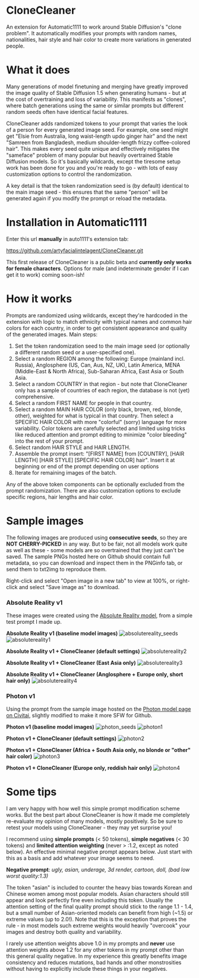 # CloneCleaner

An extension for Automatic1111 to work around Stable Diffusion's "clone problem". It automatically modifies your prompts with random names, nationalities, hair style and hair color to create more variations in generated people.

# What it does

Many generations of model finetuning and merging have greatly improved the image quality of Stable Diffusion 1.5 when generating humans - but at the cost of overtraining and loss of variability. This manifests as "clones", where batch generations using the same or similar prompts but different random seeds often have identical facial features.

CloneCleaner adds randomized tokens to your prompt that varies the look of a person for every generated image seed. For example, one seed might get "Elsie from Australia, long waist-length updo ginger hair" and the next "Samreen from Bangladesh, medium shoulder-length frizzy coffee-colored hair". This makes every seed quite unique and effectively mitigates the "sameface" problem of many popular but heavily overtrained Stable Diffusion models. So it's basically wildcards, except the tiresome setup work has been done for you and you're ready to go - with lots of easy customization options to control the randomization.

A key detail is that the token randomization seed is (by default) identical to the main image seed - this ensures that the same "person" will be generated again if you modify the prompt or reload the metadata.

# Installation in Automatic1111

Enter this url **manually** in auto1111's extension tab:

https://github.com/artyfacialintelagent/CloneCleaner.git

This first release of CloneCleaner is a public beta and **currently only works for female characters**. Options for male (and indeterminate gender if I can get it to work) coming soon-ish!

# How it works

Prompts are randomized using wildcards, except they're hardcoded in the extension with logic to match ethnicity with typical names and common hair colors for each country, in order to get consistent appearance and quality of the generated images. Main steps:

1. Set the token randomization seed to the main image seed (or optionally a different random seed or a user-specified one).
2. Select a random REGION among the following: Europe (mainland incl. Russia), Anglosphere (US, Can, Aus, NZ, UK), Latin America, MENA (Middle-East & North Africa), Sub-Saharan Africa, East Asia or South Asia.
3. Select a random COUNTRY in that region - but note that CloneCleaner only has a sample of countries of each region, the database is not (yet) comprehensive.
4. Select a random FIRST NAME for people in that country.
5. Select a random MAIN HAIR COLOR (only black, brown, red, blonde, other), weighted for what is typical in that country. Then select a SPECIFIC HAIR COLOR with more "colorful" (sorry) language for more variability. Color tokens are carefully selected and limited using tricks like reduced attention and prompt editing to minimize "color bleeding" into the rest of your prompt.
6. Select random HAIR STYLE and HAIR LENGTH.
7. Assemble the prompt insert: "[FIRST NAME] from [COUNTRY], [HAIR LENGTH] [HAIR STYLE] [SPECIFIC HAIR COLOR] hair". Insert it at beginning or end of the prompt depending on user options
8. Iterate for remaining images of the batch.

Any of the above token components can be optionally excluded from the prompt randomization. There are also customization options to exclude specific regions, hair lengths and hair color.

# Sample images

The following images are produced using **consecutive seeds**, so they are **NOT CHERRY-PICKED** in any way. But to be fair, not all models work quite as well as these - some models are so overtrained that they just can't be saved. The sample PNGs hosted here on Github should contain full metadata, so you can download and inspect them in the PNGinfo tab, or send them to txt2img to reproduce them.

Right-click and select "Open image in a new tab" to view at 100%, or right-click and select "Save image as" to download.

### Absolute Reality v1

These images were created using the [Absolute Reality model](https://civitai.com/models/81458/absolutereality), from a simple test prompt I made up.

**Absolute Reality v1 (baseline model images)**
![absolutereality_seeds](https://github.com/artyfacialintelagent/CloneCleaner/assets/137619889/d69ef1e4-6cf6-4401-97bb-bc0eeeef8a2a)
![absolutereality1](https://github.com/artyfacialintelagent/CloneCleaner/assets/137619889/64f4fb70-0764-470d-a00a-07b8137000f5)

**Absolute Reality v1 + CloneCleaner (default settings)**
![absolutereality2](https://github.com/artyfacialintelagent/CloneCleaner/assets/137619889/a495ac69-cf17-4be9-814f-389403280c39)

**Absolute Reality v1 + CloneCleaner (East Asia only)**
![absolutereality3](https://github.com/artyfacialintelagent/CloneCleaner/assets/137619889/9aeeb238-e980-43a8-b5aa-c54baec0a41d)

**Absolute Reality v1 + CloneCleaner (Anglosphere + Europe only, short hair only)**
![absolutereality4](https://github.com/artyfacialintelagent/CloneCleaner/assets/137619889/f0218f86-9d53-4127-b9d9-5233e4e46776)

### Photon v1

Using the prompt from the sample image hosted on the [Photon model page on Civitai](https://civitai.com/models/84728/photon), slightly modified to make it more SFW for Github.

**Photon v1 (baseline model images)**
![photon_seeds](https://github.com/artyfacialintelagent/CloneCleaner/assets/137619889/33fad4a4-651b-4806-92cc-3c1a01d58fc9)
![photon1](https://github.com/artyfacialintelagent/CloneCleaner/assets/137619889/cedea29e-c2c5-4c53-9569-2929db095971)

**Photon v1 + CloneCleaner (default settings)**
![photon2](https://github.com/artyfacialintelagent/CloneCleaner/assets/137619889/5da77a58-06f2-45c7-8920-95bf25390de9)

**Photon v1 + CloneCleaner (Africa + South Asia only, no blonde or "other" hair color)**
![photon3](https://github.com/artyfacialintelagent/CloneCleaner/assets/137619889/cf8759c4-9ada-4c6e-be6e-4829e3c34eeb)

**Photon v1 + CloneCleaner (Europe only, reddish hair only)**
![photon4](https://github.com/artyfacialintelagent/CloneCleaner/assets/137619889/58d1755a-1d0c-4c20-bc98-f00a80816147)

# Some tips

I am very happy with how well this simple prompt modification scheme works. But the best part about CloneCleaner is how it made me completely re-evaluate my opinion of many models, mostly positively. So be sure to retest your models using CloneCleaner - they may yet surprise you!

I recommend using **simple prompts** (< 50 tokens), **simple negatives** (< 30 tokens) and **limited attention weighting** (never > :1.2, except as noted below). An effective minimal negative prompt appears below. Just start with this as a basis and add whatever your image seems to need.

**Negative prompt**: *ugly, asian, underage, 3d render, cartoon, doll, (bad low worst quality:1.3)*

The token "asian" is included to counter the heavy bias towards Korean and Chinese women among most popular models. Asian characters should still appear and look perfectly fine even including this token. Usually the attention setting of the final quality prompt should stick to the range 1.1 - 1.4, but a small number of Asian-oriented models can benefit from high (~1.5) or extreme values (up to 2.0!). Note that this is the exception that proves the rule - in most models such extreme weights would heavily "overcook" your images and destroy both quality and variability.

I rarely use attention weights above 1.0 in my prompts and **never** use attention weights above 1.2 for any other tokens in my prompt other than this general quality negative. In my experience this greatly benefits image consistency and reduces mutations, bad hands and other monstrosities without having to explicitly include these things in your negatives.
